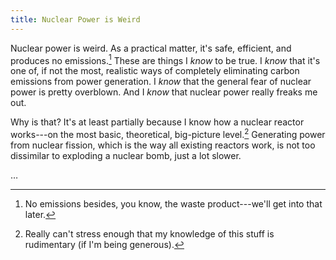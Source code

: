 ```yaml
---
title: Nuclear Power is Weird
---
```


Nuclear power is weird.
As a practical matter, it's safe, efficient, and produces no emissions.[^_emissions]
These are things I _know_ to be true.
I _know_ that it's one of, if not the most, realistic ways of completely eliminating carbon emissions from power generation.
I _know_ that the general fear of nuclear power is pretty overblown.
And I _know_ that nuclear power really freaks me out.

Why is that?
It's at least partially because I know how a nuclear reactor works---on the most basic, theoretical, big-picture level.[^_works]
Generating power from nuclear fission, which is the way all existing reactors work, is not too dissimilar to exploding a nuclear bomb, just a lot slower.

&hellip;

[^_emissions]: No emissions besides, you know, the waste product---we'll get into that later.
[^_works]: Really can't stress enough that my knowledge of this stuff is rudimentary (if I'm being generous).

